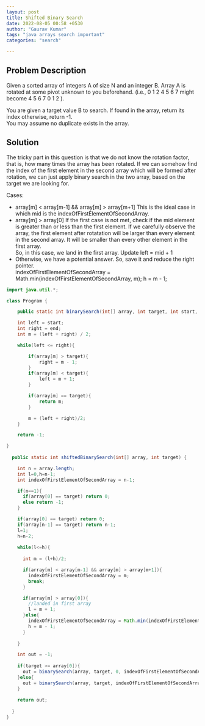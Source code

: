 ```yaml
---
layout: post
title: Shifted Binary Search
date: 2022-08-05 00:58 +0530
author: "Gaurav Kumar"
tags: "java arrays search important"
categories: "search"

---
```


## Problem Description

Given a sorted array of integers A of size N and an integer B. Array A is rotated at some pivot unknown to you beforehand.
(i.e., 0 1 2 4 5 6 7 might become 4 5 6 7 0 1 2 ).  

You are given a target value B to search. If found in the array, return its index otherwise, return -1.  
You may assume no duplicate exists in the array.

## Solution

The tricky part in this question is that we do not know the rotation factor, that is, how many times the array has been rotated. If we can somehow find the index of the first element in the second array which will be formed after rotation, we can just apply binary search in the two array, based on the target we are looking for.  

Cases:  

- array[m] < array[m-1] && array[m] > array[m+1]
This is the ideal case in which mid is the indexOfFirstElementOfSecondArray.
- array[m] > array[0]
If the first case is not met, check if the mid element is greater than or less than the first element. If we carefully observe the array, the first element after rotatation will be larger than every element in the second array. It will be smaller than every other element in the first array.  
So, in this case, we land in the first array. Update left = mid + 1
- Otherwise, we have a potential answer. So, save it and reduce the right pointer.  
indexOfFirstElementOfSecondArray = Math.min(indexOfFirstElementOfSecondArray, m);
h = m - 1;

```java
import java.util.*;

class Program {

    public static int binarySearch(int[] array, int target, int start, int end) {

    int left = start;
    int right = end;
    int m = (left + right) / 2;

    while(left <= right){

        if(array[m] > target){
            right = m - 1;
        }
        if(array[m] < target){
            left = m + 1;
        }

        if(array[m] == target){
            return m;
        }

        m = (left + right)/2;
    }

    return -1;

}
  
  public static int shiftedBinarySearch(int[] array, int target) {

    int n = array.length;
    int l=0,h=n-1;
    int indexOfFirstElementOfSecondArray = n-1;

    if(n==1){
      if(array[0] == target) return 0;
      else return -1;
    } 

    if(array[0] == target) return 0;
    if(array[n-1] == target) return n-1;
    l=1;
    h=n-2;
    
    while(l<=h){
      
      int m = (l+h)/2;

      if(array[m] < array[m-1] && array[m] > array[m+1]){
        indexOfFirstElementOfSecondArray = m;
        break;
      }

      if(array[m] > array[0]){
        //landed in first array
        l = m + 1;
      }else{
        indexOfFirstElementOfSecondArray = Math.min(indexOfFirstElementOfSecondArray, m);
        h = m - 1;
      }
      
    }

    int out = -1;
    
    if(target >= array[0]){
      out = binarySearch(array, target, 0, indexOfFirstElementOfSecondArray-1);
    }else{
      out = binarySearch(array, target, indexOfFirstElementOfSecondArray, n-1);
    }
    
    return out;
    
  }
}
```
